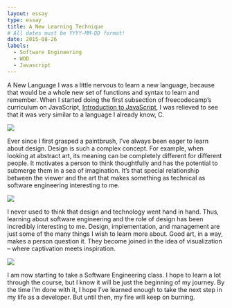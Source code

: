 ```yaml
---
layout: essay
type: essay
title: A New Learning Technique
# All dates must be YYYY-MM-DD format!
date: 2015-08-26
labels:
  - Software Engineering
  - WOD
  - Javascript
---
```

A New Language 
	I was a little nervous to learn a new language, because that would be a whole new set of functions and syntax to learn and remember. When I started doing the first subsection of freecodecamp’s curriculum on JavaScript, [Introduction to JavaScript]( https://learn.freecodecamp.org/javascript-algorithms-and-data-structures/basic-javascript), I was relieved to see that it was very similar to a language I already know, C. 


<img class="ui tiny left circular floated image" src="../images/paintbrushes.jpg">

Ever since I first grasped a paintbrush, I’ve always been eager to learn about design. Design is such a complex concept. For example, when looking at abstract art, its meaning can be completely different for different people. It motivates a person to think thoughtfully and has the potential to submerge them in a sea of imagination. It’s that special relationship between the viewer and the art that makes something as technical as software engineering interesting to me.

<img class="ui tiny left circular floated image" src="../images/design-technology.jpg">

I never used to think that design and technology went hand in hand.  Thus, learning about software engineering and the role of design has been incredibly interesting to me. Design, implementation, and management are just some of the many things I wish to learn more about. Good art, in a way, makes a person question it. They become joined in the idea of visualization – where captivation meets inspiration.

<img class="ui tiny left circular floated image" src="../images/software-code.jpg">

I am now starting to take a Software Engineering class. I hope to learn a lot through the course, but I know it will be just the beginning of my journey. By the time I’m done with it, I hope I’ve learned enough to take the next step in my life as a developer. But until then, my fire will keep on burning.

